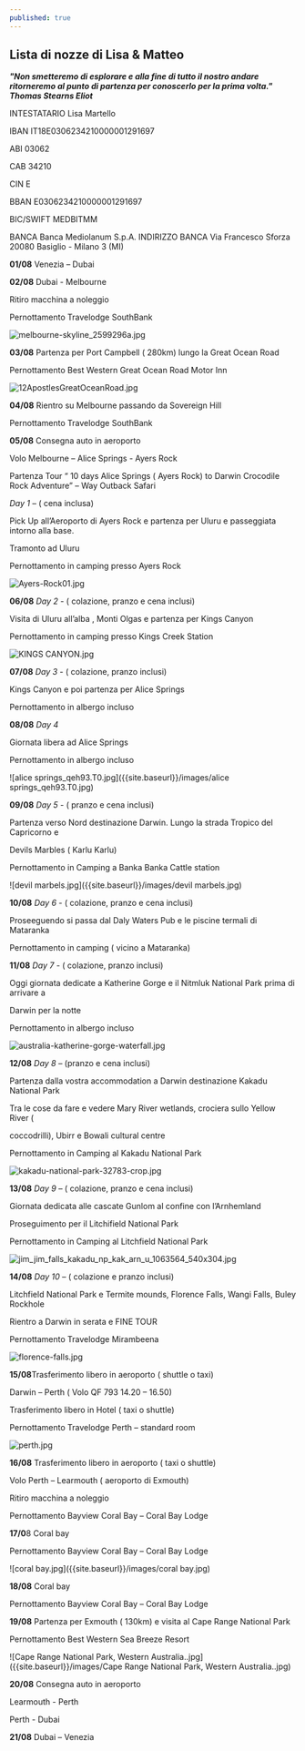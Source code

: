 ```yaml
---
published: true
---
```

## Lista di nozze di Lisa & Matteo



_**"Non smetteremo di esplorare e alla fine di tutto il nostro andare ritorneremo al punto di partenza per conoscerlo per la prima volta." Thomas Stearns Eliot**_


INTESTATARIO	Lisa Martello

IBAN	IT18E0306234210000001291697

ABI	03062

CAB	34210

CIN	E

BBAN	E0306234210000001291697

BIC/SWIFT	MEDBITMM

BANCA	Banca Mediolanum S.p.A.
INDIRIZZO BANCA	Via Francesco Sforza
20080 Basiglio - Milano 3 (MI)


**01/08** Venezia – Dubai

**02/08** Dubai - Melbourne

Ritiro macchina a noleggio

Pernottamento Travelodge SouthBank

![melbourne-skyline_2599296a.jpg]({{site.baseurl}}/images/melbourne-skyline_2599296a.jpg)


**03/08** Partenza per Port Campbell ( 280km) lungo la Great Ocean Road

Pernottamento Best Western Great Ocean Road Motor Inn

![12ApostlesGreatOceanRoad.jpg]({{site.baseurl}}/images/12ApostlesGreatOceanRoad.jpg)


**04/08** Rientro su Melbourne passando da Sovereign Hill

Pernottamento Travelodge SouthBank

**05/08** Consegna auto in aeroporto

Volo Melbourne – Alice Springs - Ayers Rock

Partenza Tour “ 10 days Alice Springs ( Ayers Rock) to Darwin Crocodile Rock Adventure” – Way Outback Safari

_Day 1_ – ( cena inclusa)

Pick Up all’Aeroporto di Ayers Rock e partenza per Uluru e passeggiata intorno alla base.

Tramonto ad Uluru

Pernottamento in camping presso Ayers Rock

![Ayers-Rock01.jpg]({{site.baseurl}}/images/Ayers-Rock01.jpg)

**06/08** _Day 2_ - ( colazione, pranzo e cena inclusi)

Visita di Uluru all’alba , Monti Olgas e partenza per Kings Canyon

Pernottamento in camping presso Kings Creek Station

![KINGS CANYON.jpg]({{site.baseurl}}/images/liste/KINGS%20CANYON.jpg)

**07/08**  _Day 3_ - ( colazione, pranzo inclusi)

Kings Canyon e poi partenza per Alice Springs

Pernottamento in albergo incluso

**08/08**  _Day 4_

Giornata libera ad Alice Springs

Pernottamento in albergo incluso

![alice springs_qeh93.T0.jpg]({{site.baseurl}}/images/alice springs_qeh93.T0.jpg)

**09/08** _Day 5_ - ( pranzo e cena inclusi)

Partenza verso Nord destinazione Darwin. Lungo la strada Tropico del Capricorno e

Devils Marbles ( Karlu Karlu)

Pernottamento in Camping a Banka Banka Cattle station

![devil marbels.jpg]({{site.baseurl}}/images/devil marbels.jpg)

**10/08**  _Day 6_ - ( colazione, pranzo e cena inclusi)

Proseeguendo si passa dal Daly Waters Pub e le piscine termali di Mataranka

Pernottamento in camping ( vicino a Mataranka)

**11/08**  _Day 7_ - ( colazione, pranzo inclusi)

Oggi giornata dedicate a Katherine Gorge e il Nitmluk National Park prima di arrivare a

Darwin per la notte

Pernottamento in albergo incluso

![australia-katherine-gorge-waterfall.jpg]({{site.baseurl}}/images/australia-katherine-gorge-waterfall.jpg)

**12/08**  _Day 8_ – (pranzo e cena inclusi)

Partenza dalla vostra accommodation a Darwin destinazione Kakadu National Park

Tra le cose da fare e vedere Mary River wetlands, crociera sullo Yellow River (

coccodrilli), Ubirr e Bowali cultural centre

Pernottamento in Camping al Kakadu National Park

![kakadu-national-park-32783-crop.jpg]({{site.baseurl}}/images/kakadu-national-park-32783-crop.jpg)

**13/08**  _Day 9_ – ( colazione, pranzo e cena inclusi)

Giornata dedicata alle cascate Gunlom al confine con l’Arnhemland

Proseguimento per il Litchifield National Park

Pernottamento in Camping al Litchfield National Park

![jim_jim_falls_kakadu_np_kak_arn_u_1063564_540x304.jpg]({{site.baseurl}}/images/jim_jim_falls_kakadu_np_kak_arn_u_1063564_540x304.jpg)

**14/08** _Day 10_ – ( colazione e pranzo inclusi)

Litchfield National Park e Termite mounds, Florence Falls, Wangi Falls, Buley Rockhole

Rientro a Darwin in serata e FINE TOUR

Pernottamento Travelodge Mirambeena

![florence-falls.jpg]({{site.baseurl}}/images/florence-falls.jpg)

**15/08**Trasferimento libero in aeroporto ( shuttle o taxi)

Darwin – Perth ( Volo QF 793 14.20 – 16.50)

Trasferimento libero in Hotel ( taxi o shuttle)

Pernottamento Travelodge Perth – standard room

![perth.jpg]({{site.baseurl}}/images/perth.jpg)

**16/08** Trasferimento libero in aeroporto ( taxi o shuttle)

Volo Perth – Learmouth ( aeroporto di Exmouth)

Ritiro macchina a noleggio

Pernottamento Bayview Coral Bay – Coral Bay Lodge

**17/0**8 Coral bay

Pernottamento Bayview Coral Bay – Coral Bay Lodge

![coral bay.jpg]({{site.baseurl}}/images/coral bay.jpg)

**18/08** Coral bay

Pernottamento Bayview Coral Bay – Coral Bay Lodge

**19/08** Partenza per Exmouth ( 130km) e visita al Cape Range National Park

Pernottamento Best Western Sea Breeze Resort

![Cape Range National Park,  Western Australia..jpg]({{site.baseurl}}/images/Cape Range National Park,  Western Australia..jpg)

**20/08** Consegna auto in aeroporto

Learmouth - Perth

Perth - Dubai

**21/08** Dubai – Venezia
